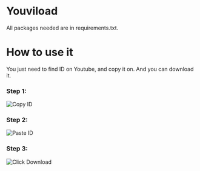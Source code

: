 # Youviload

All packages needed are in requirements.txt.

# How to use it 

You just need to find ID on Youtube, and copy it on. And you can download it.

### Step 1:

![Copy ID](https://i.imgur.com/7p7Ta2E.jpg)

### Step 2:

![Paste ID](https://i.imgur.com/TnH2jzw.jpg)

### Step 3:

![Click Download](https://i.imgur.com/JQaKzgj.jpg)



